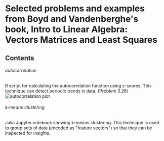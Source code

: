 # Selected problems and examples from Boyd and Vandenberghe's book, Intro to Linear Algebra: Vectors Matrices and Least Squares

## Contents

###### autocorrelation
R script for calculating the autocorrelation function using z-scores. This technique can detect periodic trends in data. (Problem 3.26)
![autocorrelation plot](https://github.com/blakeb211/autocorrelation/blob/main/autocorrelation%20function.jpeg)

###### k-means clustering
Julia Jupyter notebook showing k-means clustering. This technique is used to group sets of data (encoded as "feature vectors") so that they can be inspected for insights. 
